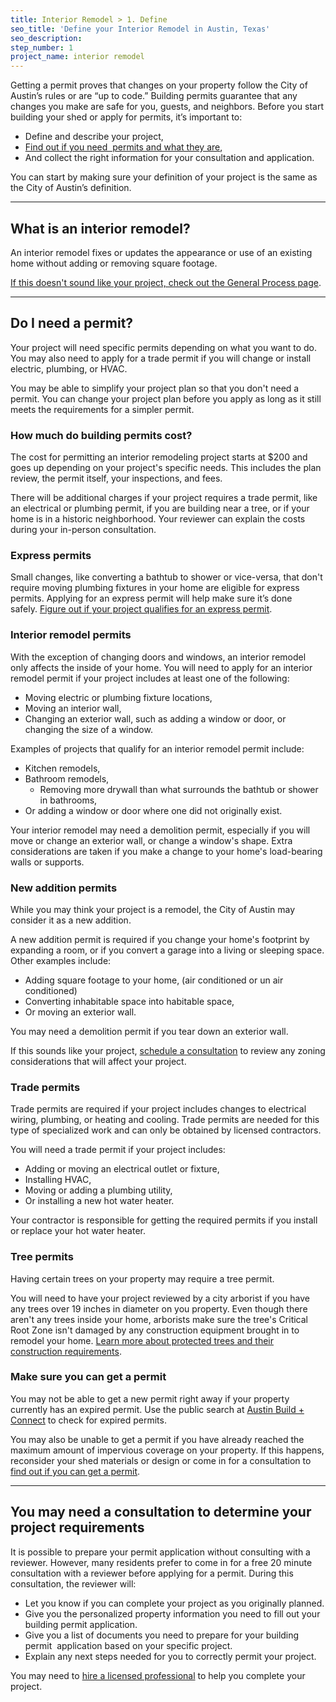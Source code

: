 ```yaml
---
title: Interior Remodel > 1. Define
seo_title: 'Define your Interior Remodel in Austin, Texas'
seo_description:
step_number: 1
project_name: interior remodel
---
```



Getting a permit proves that changes on your property follow the City of Austin’s rules or are “up to code.” Building permits guarantee that any changes you make are safe for you, guests, and neighbors. Before you start building your shed or apply for permits, it’s important to:

* Define and describe your project,
* [Find out if you need &nbsp;permits and what they are](/residential/residential-toolkit/projects-that-dont-require-a-permit),
* And collect the right information for your consultation and application.

You can start by making sure your definition of your project is the same as the City of Austin’s definition.

---

## What is an interior remodel?

An interior remodel fixes or updates the appearance or use of an existing home without adding or removing square footage.

[If this doesn't sound like your project, check out the General Process page](/residential/projects/general-process).

---

## Do I need a permit?

Your project will need specific permits depending on what you want to do. You may also need to apply for a trade permit if you will change or install electric, plumbing, or HVAC.

You may be able to simplify your project plan so that you don't need a permit. You can change your project plan before you apply as long as it still meets the requirements for a simpler permit.

### How much do building permits cost?

The cost for permitting an interior remodeling project starts at $200 and goes up depending on your project's specific needs. This includes the plan review, the permit itself, your inspections, and fees.

There will be additional charges if your project requires a trade permit, like an electrical or plumbing permit, if you are building near a tree, or if your home is in a historic neighborhood. Your reviewer can explain the costs during your in-person consultation.

### Express permits

Small changes, like converting a bathtub to shower or vice-versa, that don't require moving plumbing fixtures in your home are eligible for express permits. Applying for an express permit will help make sure it’s done safely.&nbsp;[Figure out if your project qualifies for an express permit](/residential/residential-toolkit/express-permits/).

### Interior remodel permits

With the exception of changing doors and windows, an interior remodel only affects the inside of your home. You will need to apply for an interior remodel permit if your project includes at least one of the following:

* Moving electric or plumbing fixture locations,
* Moving an interior wall,
* Changing an exterior wall, such as adding a window or door, or changing the size of a window.

Examples of projects that qualify for an interior remodel permit include:

* Kitchen remodels,
* Bathroom remodels,
  * Removing more drywall than what surrounds the bathtub or shower in bathrooms,
* Or adding a window or door where one did not originally exist.

Your interior remodel may need a demolition permit, especially if you will move or change an exterior wall, or change a window's shape. Extra considerations are taken if you make a change to your home's load-bearing walls or supports.

### New addition permits

While you may think your project is a remodel, the City of Austin may consider it as a new addition.

A new addition permit is required if you change your home's footprint by expanding a room, or if you convert a garage into a living or sleeping space. Other examples include:

* Adding square footage to your home, (air conditioned or un air conditioned)&nbsp;
* Converting inhabitable space into habitable space,
* Or moving an exterior wall.

You may need a demolition permit if you tear down an exterior wall.&nbsp;

If this sounds like your project, [schedule a consultation](/residential/projects/interior-remodel/consult/) to review any zoning considerations that will affect your project.

### Trade permits

Trade permits are required if your project includes changes to electrical wiring, plumbing, or heating and cooling. Trade permits are needed for this type of specialized work and can only be obtained by licensed contractors.

You will need a trade permit if your project includes:

* Adding or moving an electrical outlet or fixture,
* Installing HVAC,
* Moving or adding a plumbing utility,
* Or installing a new hot water heater.

Your contractor is responsible for getting the required permits if you install or replace your hot water heater.

### Tree permits

Having certain trees on your property may require a tree permit.

You will need to have your project reviewed by a city arborist if you have any trees over 19 inches in diameter on you property. Even though there aren't any trees inside your home, arborists make sure the tree's Critical Root Zone isn't damaged by any construction equipment brought in to remodel your home.&nbsp;[Learn more about protected trees and their construction requirements](/residential/residential-toolkit/building-near-a-tree/).

### Make sure you can get a permit

You may not be able to get a new permit right away if your property currently has an expired permit. Use the public search at [Austin Build + Connect](https://abc.austintexas.gov/web/permit/public-search-other) to check for expired permits.

You may also be unable to get a permit if you have already reached the maximum amount of impervious coverage on your property. If this happens, reconsider your shed materials or design or come in for a consultation to [find out if you can get a permit](/residential/residential-toolkit/can-i-get-a-permit).

---

## You may need a consultation to determine your project requirements

It is possible to prepare your permit application without consulting with a reviewer. However, many residents prefer to come in for a free 20 minute consultation with a reviewer before applying for a permit. During this consultation, the reviewer will:

* Let you know if you can complete your project as you originally planned.
* Give you the personalized property information you need to fill out your building permit application.
* Give you a list of documents you need to prepare for your building permit &nbsp;application based on your specific project.
* Explain any next steps needed for you to correctly permit your project.

You may need to [hire a licensed professional](/residential/residential-toolkit/hiring-a-professional) to help you complete your project.
